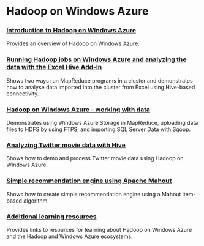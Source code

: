 <properties linkid="develop-dotnet-hadoop" urlDisplayName="Hadoop" pageTitle="How to use Hadoop on Windows Azure (.NET)" title="How to use Hadoop on Windows Azure (.NET)" metaKeywords="Azure Hadoop introduction, Hadoop Azure basics, intro Azure Hadoop" description="Find topics about Hadoop on Windows Azure." metaCanonical="" disqusComments="1" umbracoNaviHide="1" />


<h1>Hadoop on Windows Azure</h1>
<h3><a href="/en-us/develop/net/tutorials/intro-to-hadoop/">Introduction to Hadoop on Windows Azure</a></h3>
<p>Provides an overview of Hadoop on Windows Azure.</p>

<h3><a href="/en-us/develop/net/tutorials/hadoop-marketplace/">Running Hadoop jobs on Windows Azure and analyzing the data with the Excel Hive Add-In</a></h3>
<p>Shows two ways run MapReduce programs in a cluster and demonstrates how to analyse data imported into the cluster from Excel using Hive-based connectivity.</p>

<h3><a href="/en-us/develop/net/tutorials/hadoop-and-data/">Hadoop on Windows Azure - working with data</a></h3>
<p>Demonstrates using Windows Azure Storage in MapReduce, uploading data files to HDFS by using FTPS, and importing SQL Server Data with Sqoop.</p>


<h3><a href="/en-us/develop/net/tutorials/hadoop-social-web-data/">Analyzing Twitter movie data with Hive</a></h3>
<p>Shows how to demo and process Twitter movie data using Hadoop on Windows Azure.</p>
<h3><a href="/en-us/develop/net/tutorials/hadoop-recommendation-engine/">Simple recommendation engine using Apache Mahout</a></h3>
<p>Shows how to create simple recommendation engine using a Mahout item-based algorithm.</p>

<h3><a href="/en-us/develop/net/tutorials/hadoop-learning-resources/">Additional learning resources</a></h3>
<p>Provides links to resources for learning about Hadoop on Windows Azure and the Hadoop and Windows Azure ecosystems.</p>